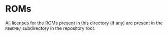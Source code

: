 # ROMs

All licenses for the ROMs present in this directory (if any) are present in the `README/` subdirectory in
the repository root.
